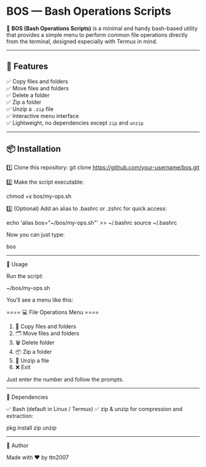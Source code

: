 # BOS — Bash Operations Scripts

🎯 **BOS (Bash Operations Scripts)** is a minimal and handy bash-based utility that provides a simple menu to perform common file operations directly from the terminal, designed especially with Termux in mind.

---

## 🚀 Features

✅ Copy files and folders  
✅ Move files and folders  
✅ Delete a folder  
✅ Zip a folder  
✅ Unzip a `.zip` file  
✅ Interactive menu interface  
✅ Lightweight, no dependencies except `zip` and `unzip`

---

## 📦 Installation

1️⃣ Clone this repository:
git clone https://github.com/your-username/bos.git

2️⃣ Make the script executable:

chmod +x bos/my-ops.sh

3️⃣ (Optional) Add an alias to .bashrc or .zshrc for quick access:

echo 'alias bos="~/bos/my-ops.sh"' >> ~/.bashrc
source ~/.bashrc

Now you can just type:

bos


---

🧰 Usage

Run the script:

~/bos/my-ops.sh

You’ll see a menu like this:

==== 💻 File Operations Menu ====
1) 📄 Copy files and folders
2) 🗂️ Move files and folders
3) 🗑️ Delete folder
4) 📦 Zip a folder
5) 📂 Unzip a file
6) ❌ Exit

Just enter the number and follow the prompts.


---

📄 Dependencies

✅ Bash (default in Linux / Termux)
✅ zip & unzip for compression and extraction:

pkg install zip unzip


---

🙌 Author

Made with ❤️ by ttn2007
